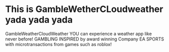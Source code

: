 # This is GambleWetherCLoudweather yada yada yada
GambleWeatherCloudWeather YOU can experience a weather app like never before! GAMBLING INSPIRED by award winning Company EA SPORTS with microtransactions from games such as roblox!
